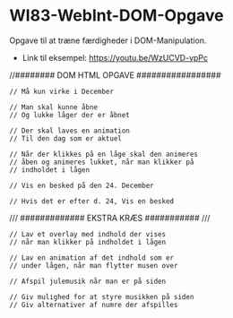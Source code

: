 # WI83-WebInt-DOM-Opgave
Opgave til at træne færdigheder i DOM-Manipulation.

 - Link til eksempel: https://youtu.be/WzUCVD-vpPc

  //######## DOM HTML OPGAVE #################
    
    // Må kun virke i December

    // Man skal kunne åbne
    // Og lukke låger der er åbnet

    // Der skal laves en animation
    // Til den dag som er aktuel
      
    // Når der klikkes på en låge skal den animeres
    // åben og animeres lukket, når man klikker på
    // indholdet i lågen

    // Vis en besked på den 24. December
    
    // Hvis det er efter d. 24, Vis en besked

/// ############# EKSTRA KRÆS ########### ///
    
    // Lav et overlay med indhold der vises
    // når man klikker på indholdet i lågen

    // Lav en animation af det indhold som er
    // under lågen, når man flytter musen over

    // Afspil julemusik når man er på siden

    // Giv mulighed for at styre musikken på siden
    // Giv alternativer af numre der afspilles
